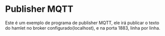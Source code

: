 # Publisher MQTT
Este é um exemplo de programa de publisher MQTT,
ele irá publicar o texto do hamlet no broker configurado(localhost), e na porta 1883, linha por linha.
